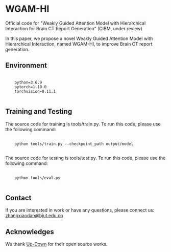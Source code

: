 # WGAM-HI

Official code for "Weakly Guided Attention Model with Hierarchical Interaction for Brain CT Report Generation" (CIBM, under review)

In this paper, we propose a novel Weakly Guided Attention Model with Hierarchical Interaction, named WGAM-HI, to improve Brain CT report generation.

## Environment
<pre>
  <code>
    python=3.6.9
    pytorch=1.10.0
    torchvision=0.11.1
  </code>
</pre>


## Training and Testing
The source code for training is tools/train.py. To run this code, please use the following command:
<pre>
  <code>
    python tools/train.py --checkpoint_path output/model
  </code>
</pre>

The source code for testing is tools/test.py. To run this code, please use the following command:
<pre>
  <code>
    python tools/eval.py
  </code>
</pre>

## Contact
If you are interested in work or have any questions, please connect us: zhangxiaodan@bjut.edu.cn

## Acknowledges
We thank <a href="https://github.com/ruotianluo/ImageCaptioning.pytorch">Up-Down</a> for their open source works.
